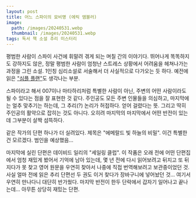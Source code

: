 ```yaml
---
layout: post
title: 어느 스파이의 묘비명 (에릭 앰블러)
image:
  path: /images/20240531.webp
  thumbnail: /images/20240531.webp
tags: 독서 책 소설 추리 미스터리
---
```

평범한 사람이 스파이 사건에 휘말려 겪게 되는 며칠 간의 이야기다. 뛰어나게 똑똑하지도 강하지도 않은, 정말 평범한 사람이 엄청난 스트레스 상황에서 어려움을 헤쳐나가는 과정을 그린 소설. 1인칭 심리소설로 서술해서 더 사실적으로 다가오는 듯 하다. 예전에 읽은 ["심플 플랜"](https://huginnmn.github.io/%EC%8B%AC%ED%94%8C-%ED%94%8C%EB%9E%9C/)도 생각나는 부분.

스파이라고 해서 007이나 마타하리처럼 특별한 사람이 아닌, 주변의 어떤 사람이라도 될 수 있다는 점을 잘 표현한 것 같다. 주인공도 모든 주변 인물들을 의심하고, 마지막에는 얼추 맞추기는 하는데, 그 추리(?) 논리가 허접하다. 얻어 걸렸다는 뜻. 그리고 딱히 주인공의 활약으로 잡히는 것도 아니다. 오히려 마지막의 마지막에서 어떤 반전이 있는데 그부분이 살짝 섬뜩하다.

같은 작가의 단편 하나가 더 실려있다. 제목은 "에메랄드 빛 하늘의 비밀". 이건 특별한 건 모르겠다. 범인을 예상했음...

마지막에 실린 단편은 데이비드 일리의 "세일링 클럽". 이 작품은 오래 전에 어떤 단편집에서 엄청 재밌게 봤어서 기억에 남아 있는데, 몇 년 전에 다시 읽어보려고 뒤지고 또 뒤지다가 못 찾고 영어 원문을 우연히 찾아서 나중에 직접 번역해보려고 보관중이었던 것. 사실 얼마 전에 읽은 추리 단편선 두 권도 이거 찾다가 장바구니에 넣어놨던 것... 여기서 우연히 만나다니 대단히 반가웠다. 마지막 반전이 한두 단락에서 갑자기 일어나고 끝나는데... 아무튼 상당히 재밌는 단편.
